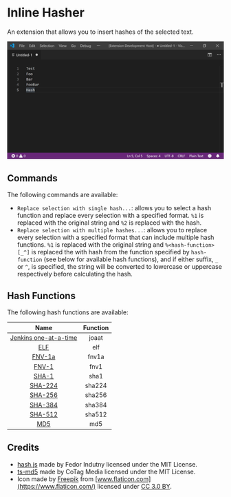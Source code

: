 # Inline Hasher

An extension that allows you to insert hashes of the selected text.

![Usage](images/usage.gif)

## Commands

The following commands are available:

* `Replace selection with single hash...`: allows you to select a hash function and replace every selection with a specified format. `%1` is replaced with the original string and `%2` is replaced with the hash.
* `Replace selection with multiple hashes...`: allows you to replace every selection with a specified format that can include multiple hash functions. `%1` is replaced with the original string and `%<hash-function>[_^]` is replaced the with hash from the function specified by `hash-function` (see below for available hash functions), and if either suffix, `_` or `^`, is specified, the string will be converted to lowercase or uppercase respectively before calculating the hash.

## Hash Functions

The following hash functions are available:

| Name | Function |
|:---------:|:-------------:|
| [Jenkins one-at-a-time](https://en.wikipedia.org/wiki/Jenkins_hash_function#one_at_a_time) | joaat |
| [ELF](https://en.wikipedia.org/wiki/PJW_hash_function) | elf |
| [FNV-1a](https://en.wikipedia.org/wiki/Fowler–Noll–Vo_hash_function#FNV-1a_hash) | fnv1a |
| [FNV-1](https://en.wikipedia.org/wiki/Fowler–Noll–Vo_hash_function#FNV-1_hash) | fnv1 |
| [SHA-1](https://en.wikipedia.org/wiki/SHA-1) | sha1 |
| [SHA-224](https://en.wikipedia.org/wiki/SHA-2) | sha224 |
| [SHA-256](https://en.wikipedia.org/wiki/SHA-2) | sha256 |
| [SHA-384](https://en.wikipedia.org/wiki/SHA-2) | sha384 |
| [SHA-512](https://en.wikipedia.org/wiki/SHA-2) | sha512 |
| [MD5](https://en.wikipedia.org/wiki/MD5) | md5 |

## Credits

* [hash.js](https://github.com/indutny/hash.js) made by Fedor Indutny licensed under the MIT License.
* [ts-md5](https://github.com/cotag/ts-md5) made by CoTag Media licensed under the MIT License.
* Icon made by [Freepik](https://www.freepik.com/) from [www.flaticon.com](https://www.flaticon.com/) licensed under [CC 3.0 BY](http://creativecommons.org/licenses/by/3.0/).
